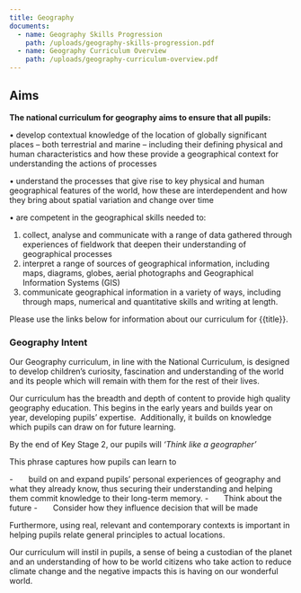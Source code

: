 ```yaml
---
title: Geography
documents:
  - name: Geography Skills Progression
    path: /uploads/geography-skills-progression.pdf
  - name: Geography Curriculum Overview
    path: /uploads/geography-curriculum-overview.pdf
---
```

## Aims

**The national curriculum for geography aims to ensure that all pupils:** 

•	develop contextual knowledge of the location of globally significant places – both terrestrial and marine – including their defining physical and human characteristics and how these provide a geographical context for understanding the actions of processes

•	 understand the processes that give rise to key physical and human geographical features of the world, how these are interdependent and how they bring about spatial variation and change over time 

•	are competent in the geographical skills needed to: 

1. collect, analyse and communicate with a range of data gathered through experiences of fieldwork that deepen their understanding of geographical processes 
2. interpret a range of sources of geographical information, including maps, diagrams, globes, aerial photographs and Geographical Information Systems (GIS) 
3. communicate geographical information in a variety of ways, including through maps, numerical and quantitative skills and writing at length.

Please use the links below for information about our curriculum for {{title}}.

### **Geography Intent**

Our Geography curriculum, in line with the National Curriculum, is designed to develop children’s curiosity, fascination and understanding of the world and its people which will remain with them for the rest of their lives.

Our curriculum has the breadth and depth of content to provide high quality geography education. This begins in the early years and builds year on year, developing pupils’ expertise.  Additionally, it builds on knowledge which pupils can draw on for future learning. 

By the end of Key Stage 2, our pupils will *‘Think like a geographer’*

This phrase captures how pupils can learn to

<!--\[if !supportLists]-->-       <!--\[endif]-->build on and expand pupils’ personal experiences of geography and what they already know, thus securing their understanding and helping them commit knowledge to their long-term memory.

<!--\[if !supportLists]-->-       <!--\[endif]-->Think about the future

<!--\[if !supportLists]-->-       <!--\[endif]-->Consider how they influence decision that will be made

Furthermore, using real, relevant and contemporary contexts is important in helping pupils relate general principles to actual locations.

Our curriculum will instil in pupils, a sense of being a custodian of the planet and an understanding of how to be world citizens who take action to reduce climate change and the negative impacts this is having on our wonderful world.